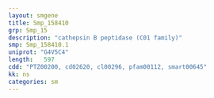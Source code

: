 ```yaml
---
layout: smgene
title: Smp_158410
grp: Smp_15
description: "cathepsin B peptidase (C01 family)"
smp: Smp_158410.1
uniprot: "G4V5C4"
length:   597
cdd: "PTZ00200, cd02620, cl00296, pfam00112, smart00645"
kk: ns
categories: sm
---
```

